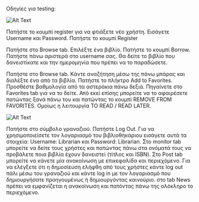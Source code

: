 Οδηγίες για testing:

![Alt Text](https://files.catbox.moe/afsqmm.gif)

Πατήστε το κουμπί register για να φτιάξετε νέο χρήστη. Εισάγετε Username και Password. Πατήστε το κουμπί Register

Πατήστε στο Browse tab. Επιλέξτε ένα βιβλίο. Πατήστε το κουμπί Borrow. Πατήστε πάνω αριστερά στο username σας. Θα δείτε το βιβλίο που δανειστίκατε και την ημερομηνία που πρέπει να το παραδώσετε. 

Πατήστε στο Browse tab. Κάντε αναζήτηση μέσω της πάνω μπάρας και διαλέξτε ένα από τα βιβλία. Πατήστε το πλήκτρο Add to Favorites. Προσθέστε βαθμολογία από τα αστεράκια πάνω δεξιά. Πηγαίνετε στο Favorites tab για να το δείτε. Από εκεί επίσης μπορείτε να το αφαιρέσετε πατώντας ξανά πάνω του και πατώντας το κουμπί REMOVE FROM FAVORITES. Ομοίως η λειτουργία TO READ / READ LATER.

![Alt Text](https://files.catbox.moe/afsqmm.gif)

Πατήστε στο σύμβολο γραναζιού. Πατήστε Log Out. Για να χρησιμοποιείσετε τον λογαριασμό του βιβλιοθηκάριου εισάγετε αυτά τα στοιχεία: Username: Librarian και Password: Librarian. Στο monitor tab μπορείτε να δείτε τους χρήστες και πατώντας πάνω στα ονόματά τους να προβάλετε ποια βιβλία έχουν δανειστεί (τίτλος και ISBN). Στο Post tab μπορείτε να κάνετε μία ανακοίνωση με επικεφαλίδα και περιεχόμενο. Για να ελέγξετε ότι η δημοσίευση ελήφθη από τους χρήστες κάντε log out πάλι μέσω του γραναζιού και κάντε log in με τον λογαριασμό που δημιουργήσατε προηγουμένως ή δημιουργόντας καινούριο. στο tab News πρέπει να εμφανίζεται η ανακοίνωση και πατόντας πάνω της ολόκληρο το περιεχόμενο. 
